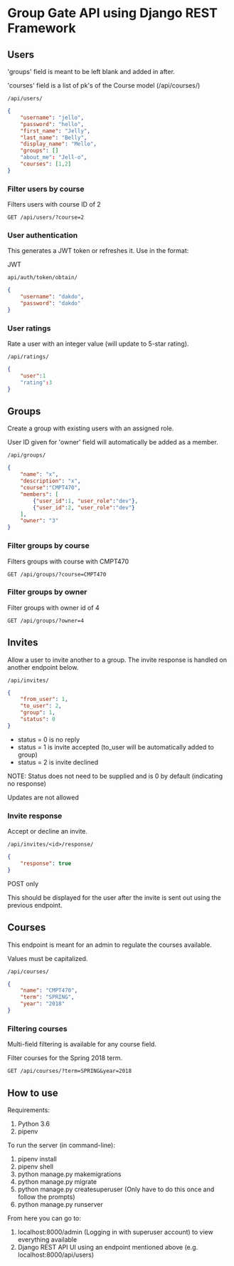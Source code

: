 # Group Gate API using Django REST Framework

## Users

'groups' field is meant to be left blank and added in after.

'courses' field is a list of pk's of the Course model (/api/courses/)

```
/api/users/
```

```json
{
    "username": "jello",
    "password": "hello",
    "first_name": "Jelly",
    "last_name": "Belly",
    "display_name": "Mello",
    "groups": []
    "about_me": "Jell-o",
    "courses": [1,2]
}
```

### Filter users by course

Filters users with course ID of 2

```
GET /api/users/?course=2
```

### User authentication

This generates a JWT token or refreshes it. Use in the format:

JWT <token>

```
api/auth/token/obtain/
```

```json
{
    "username": "dakdo",
    "password": "dakdo"
}
```

### User ratings

Rate a user with an integer value (will update to 5-star rating).

```
/api/ratings/
```

```json
{
    "user":1
    "rating":3
}
```

## Groups

Create a group with existing users with an assigned role.

User ID given for 'owner' field will automatically be added as a member.

```
/api/groups/
```

```json
{
    "name": "x",
    "description": "x",
    "course":"CMPT470",
    "members": [
        {"user_id":1, "user_role":"dev"},
        {"user_id":2, "user_role":"dev"}
    ],
    "owner": "3"
}
```

### Filter groups by course

Filters groups with course with CMPT470

```
GET /api/groups/?course=CMPT470
```

### Filter groups by owner

Filter groups with owner id of 4

```
GET /api/groups/?owner=4
```

## Invites

Allow a user to invite another to a group. The invite response is handled on another endpoint below.

```
/api/invites/
```

```json
{
    "from_user": 1,
    "to_user": 2,
    "group": 1,
    "status": 0
}
```

* status = 0 is no reply
* status = 1 is invite accepted (to_user will be automatically added to group)
* status = 2 is invite declined

NOTE: Status does not need to be supplied and is 0 by default (indicating no response)

Updates are not allowed

### Invite response

Accept or decline an invite.

```
/api/invites/<id>/response/
```

```json
{
	"response": true
}
```

POST only

This should be displayed for the user after the invite is sent out using the previous endpoint.

## Courses

This endpoint is meant for an admin to regulate the courses available.

Values must be capitalized.

```
/api/courses/
```

```json
{
    "name": "CMPT470",
    "term": "SPRING",
    "year": "2018"
}
```

### Filtering courses

Multi-field filtering is available for any course field.

Filter courses for the Spring 2018 term.

```
GET /api/courses/?term=SPRING&year=2018
```

## How to use

Requirements:
1. Python 3.6
2. pipenv

To run the server (in command-line):
1. pipenv install
2. pipenv shell
3. python manage.py makemigrations
4. python manage.py migrate
5. python manage.py createsuperuser (Only have to do this once and follow the prompts)
6. python manage.py runserver

From here you can go to:
1. localhost:8000/admin (Logging in with superuser account) to view everything available
2. Django REST API UI using an endpoint mentioned above (e.g. localhost:8000/api/users)
